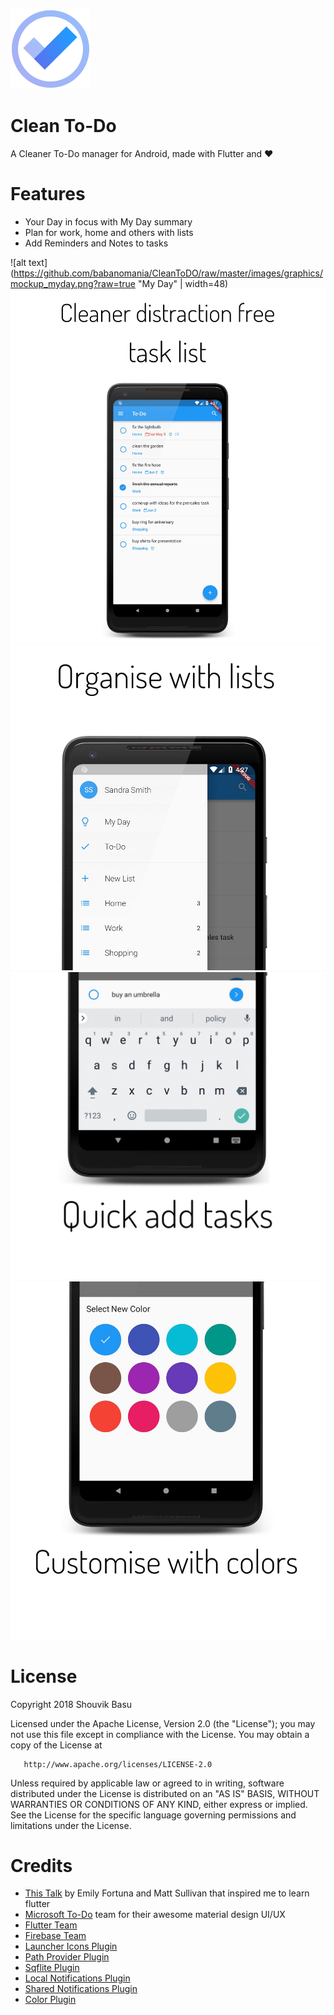 


![alt text](https://github.com/babanomania/CleanToDO/raw/master/images/logo.png?raw=true "Clean To-Do")
# Clean To-Do

A Cleaner To-Do manager for Android, made with Flutter and ❤️

# Features

* Your Day in focus with My Day summary
* Plan for work, home and others with lists 
* Add Reminders and Notes to tasks

![alt text](https://github.com/babanomania/CleanToDO/raw/master/images/graphics/mockup_myday.png?raw=true "My Day" | width=48) ![alt text](https://github.com/babanomania/CleanToDO/raw/master/images/graphics/mockup_listview.png?raw=true "List view") ![alt text](https://github.com/babanomania/CleanToDO/raw/master/images/graphics/mockup_lists.png?raw=true "Lists")
![alt text](https://github.com/babanomania/CleanToDO/raw/master/images/graphics/mockup_quickadd.png?raw=true "Quick Add") ![alt text](https://github.com/babanomania/CleanToDO/raw/master/images/graphics/mockup_colors.png?raw=true "Colors")

# License

Copyright 2018 Shouvik Basu

   Licensed under the Apache License, Version 2.0 (the "License");
   you may not use this file except in compliance with the License.
   You may obtain a copy of the License at

       http://www.apache.org/licenses/LICENSE-2.0

   Unless required by applicable law or agreed to in writing, software
   distributed under the License is distributed on an "AS IS" BASIS,
   WITHOUT WARRANTIES OR CONDITIONS OF ANY KIND, either express or implied.
   See the License for the specific language governing permissions and
limitations under the License.

# Credits

* [This Talk](https://www.youtube.com/watch?v=iflV0D0d1zQ) by Emily Fortuna and Matt Sullivan that inspired me to learn flutter
* [Microsoft To-Do](https://todo.microsoft.com/en-us) team for their awesome material design UI/UX
* [Flutter Team](https://github.com/flutter/)
* [Firebase Team](https://firebase.google.com/docs/auth/)
* [Launcher Icons Plugin](https://github.com/franzsilva/flutter_launcher_icons)
* [Path Provider Plugin](https://github.com/flutter/plugins/tree/master/packages/path_provider)
* [Sqflite Plugin](https://github.com/tekartik/sqflite)
* [Local Notifications Plugin](https://github.com/MaikuB/flutter_local_notifications)
* [Shared Notifications Plugin](https://github.com/flutter/plugins/tree/master/packages/shared_preferences)
* [Color Plugin](http://github.com/MichaelFenwick/Color)


